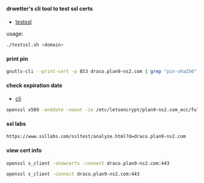 #### drwetter's cli tool to test ssl certs

- [testssl](https://github.com/drwetter/testssl.sh)

usage:

```sh
./testssl.sh <domain>
```

#### print pin
```sh
gnutls-cli --print-cert -p 853 draco.plan9-ns2.com | grep "pin-sha256" | head -1
```

#### check expiration date

- [cli](https://www.cyberciti.biz/faq/find-check-tls-ssl-certificate-expiry-date-from-linux-unix/)

```sh
openssl x509 -enddate -noout -in /etc/letsencrypt/plan9-ns2.com_ecc/fullchain.pem
```

#### ssl labs
```sh
https://www.ssllabs.com/ssltest/analyze.html?d=draco.plan9-ns2.com
```

#### view cert info
```sh
openssl s_client -showcerts -connect draco.plan9-ns2.com:443
```
```sh
openssl s_client -connect draco.plan9-ns2.com:443
```
